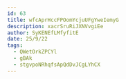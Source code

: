 ```yaml
---
id: 63
title: wfcAprHccFPOomYcjuUFgYweIemyG
description: xacrSruRiJXNVvgiEe
author: SyKENEfLMfyfitE
date: 25/9/22
tags:
  - QWetOrkZPCYl
  - gBAk
  - stgvpoNRhqfsApQdDvJCgLYhCX
---
```

